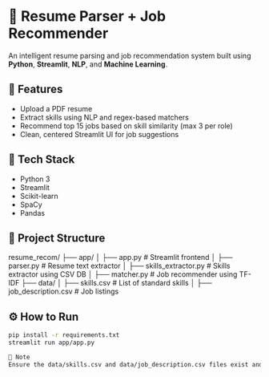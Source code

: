 # 📄 Resume Parser + Job Recommender

An intelligent resume parsing and job recommendation system built using **Python**, **Streamlit**, **NLP**, and **Machine Learning**.

## 🚀 Features
- Upload a PDF resume
- Extract skills using NLP and regex-based matchers
- Recommend top 15 jobs based on skill similarity (max 3 per role)
- Clean, centered Streamlit UI for job suggestions

## 🧠 Tech Stack
- Python 3
- Streamlit
- Scikit-learn
- SpaCy
- Pandas

## 📁 Project Structure
resume_recom/
├── app/
│ ├── app.py # Streamlit frontend
│ ├── parser.py # Resume text extractor
│ ├── skills_extractor.py # Skills extractor using CSV DB
│ ├── matcher.py # Job recommender using TF-IDF
├── data/
│ ├── skills.csv # List of standard skills
│ ├── job_description.csv # Job listings

## ⚙️ How to Run
```bash
pip install -r requirements.txt
streamlit run app/app.py

📌 Note
Ensure the data/skills.csv and data/job_description.csv files exist and are correctly formatted.
